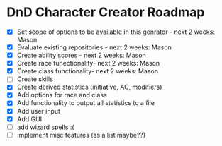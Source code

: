 # DnD Character Creator Roadmap
- [X] Set scope of options to be available in this genrator - next 2 weeks: Mason
- [X] Evaluate existing repositories - next 2 weeks: Mason
- [X] Create ability scores - next 2 weeks: Mason
- [X] Create race funectionality- next 2 weeks: Mason
- [X] Create class functionality- next 2 weeks: Mason
- [ ] Create skills
- [X] Create derived statistics (initiative, AC, modifiers)
- [X] Add options for race and class
- [X] Add functionality to output all statistics to a file
- [X] Add user input
- [X] Add GUI
- [ ] add wizard spells :(
- [ ] implement misc features (as a list maybe??)
